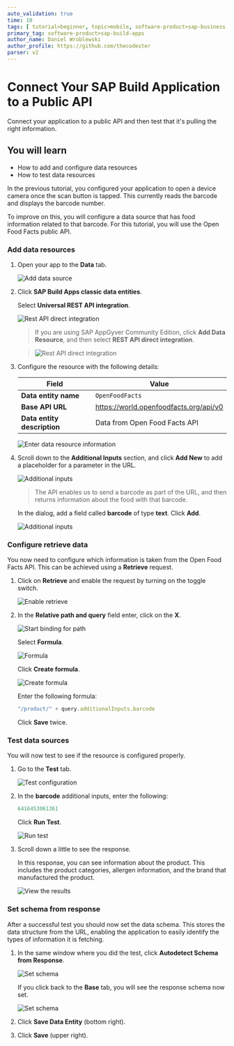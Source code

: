 ```yaml
---
auto_validation: true
time: 10
tags: [ tutorial>beginner, topic>mobile, software-product>sap-business-technology-platform]
primary_tag: software-product>sap-build-apps
author_name: Daniel Wroblewski
author_profile: https://github.com/thecodester
parser: v2
---
```

 
# Connect Your SAP Build Application to a Public API
<!-- description --> Connect your application to a public API and then test that it's pulling the right information.

## You will learn
  - How to add and configure data resources
  - How to test data resources

In the previous tutorial, you configured your application to open a device camera once the scan button is tapped. This currently reads the barcode and displays the barcode number.

To improve on this, you will configure a data source that has food information related to that barcode. For this tutorial, you will use the Open Food Facts public API.


### Add data resources


1. Open your app to the **Data** tab.
   
    ![Add data source](add_data_source.png)

2. Click **SAP Build Apps classic data entities**.

    Select **Universal REST API integration**.

    ![Rest API direct integration](add_data_resource.png)

    >If you are using SAP AppGyver Community Edition, click **Add Data Resource**, and then select **REST API direct integration**.

    >![Rest API direct integration](add_data_resource-comm.png)

3. Configure the resource with the following details:

    | Field | Value |
    |-------|-------|
    | **Data entity name** | `OpenFoodFacts` |
    | **Base API URL** | <https://world.openfoodfacts.org/api/v0> |
    | **Data entity description** | Data from Open Food Facts API |

    ![Enter data resource information](Enter_data_resource.png)

4. Scroll down to the **Additional Inputs** section, and click **Add New** to add a placeholder for a parameter in the URL.

    ![Additional inputs](additional-inputs1.png)

    >The API enables us to send a barcode as part of the URL, and then returns information about the food with that barcode.

    In the dialog, add a field called **barcode** of type **text**. Click **Add**.

    ![Additional inputs](additional-inputs2.png)






### Configure retrieve data
You now need to configure which information is taken from the Open Food Facts API. This can be achieved using a **Retrieve** request.

1. Click on **Retrieve** and enable the request by turning on the toggle switch.

    ![Enable retrieve](configure1.png)

3. In the **Relative path and query** field enter, click on the **X**.

    ![Start binding for path](configure2.png)

    Select **Formula**.

    ![Formula](configure3.png)

    Click **Create formula**.

    ![Create formula](configure4.png)

    Enter the following formula:

    ```JavaScript
    "/product/" + query.additionalInputs.barcode
    ```

    Click **Save** twice.






### Test data sources
You will now test to see if the resource is configured properly.

1. Go to the **Test** tab.

    ![Test configuration](test1.png)

2. In the **barcode** additional inputs,  enter the following:

    ```JavaScript
    6416453061361
    ```

    Click **Run Test**.

    ![Run test](test2.png)

3. Scroll down a little to see the response.

    In this response, you can see information about the product. This includes the product categories, allergen information, and the brand that manufactured the product.

    ![View the results](test_results.png)



### Set schema from response

After a successful test you should now set the data schema. This stores the data structure from the URL, enabling the application to easily identify the types of information it is fetching.

1. In the same window where you did the test, click **Autodetect Schema from Response**.

    ![Set schema](set_schema.png)

    If you click back to the **Base** tab, you will see the response schema now set.

    ![Set schema](set_schema2.png)

2. Click **Save Data Entity** (bottom right).

3. Click **Save** (upper right).



